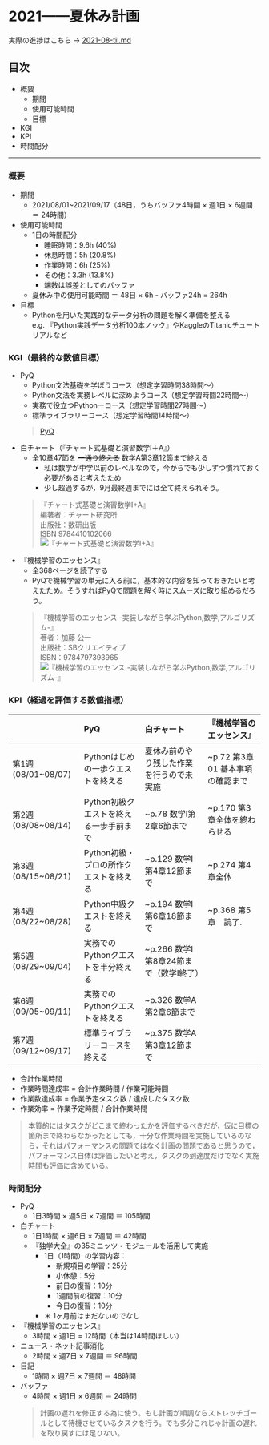 # 2021——夏休み計画

実際の進捗はこちら → [2021-08-til.md](2021-08-til.md)

## 目次

- 概要
  - 期間
  - 使用可能時間
  - 目標
- KGI
- KPI
- 時間配分

---

### 概要

- 期間
  - 2021/08/01~2021/09/17（48日，うちバッファ4時間 × 週1日 × 6週間 ＝ 24時間）
- 使用可能時間
  - 1日の時間配分
    - 睡眠時間：9.6h (40%)
    - 休息時間：5h (20.8%)
    - 作業時間：6h (25%)
    - その他：3.3h (13.8%)
    - 端数は誤差としてのバッファ
  - 夏休み中の使用可能時間 ＝ 48日 × 6h - バッファ24h = 264h
- 目標
  - Pythonを用いた実践的なデータ分析の問題を解く準備を整える  
    e.g. 『Python実践データ分析100本ノック』やKaggleのTitanicチュートリアルなど

### KGI（最終的な数値目標）

- PyQ
  - Python文法基礎を学ぼうコース（想定学習時間38時間〜）
  - Python文法を実務レベルに深めようコース（想定学習時間22時間〜）
  - 実務で役立つPythonーコース（想定学習時間27時間〜）
  - 標準ライブラリーコース（想定学習時間14時間〜）
  > [PyQ](https://pyq.jp/)
- 白チャート（『チャート式基礎と演習数学Ⅰ＋A』）
  - 全10章47節を ~~一通り終える~~ 数学A第3章12節まで終える
    - 私は数学が中学以前のレベルなので，今からでも少しずつ慣れておく必要があると考えたため
    - 少し超過するが，9月最終週までには全て終えられそう。
  > 『チャート式基礎と演習数学I+A』  
    編著者：チャート研究所  
    出版社：数研出版  
    ISBN  9784410102066  
    ![『チャート式基礎と演習数学I+A』](https://images-fe.ssl-images-amazon.com/images/I/41xxVhMkMwL._SY291_BO1,204,203,200_QL40_ML2_.jpg)
- 『機械学習のエッセンス』
  - 全368ページを読了する
  - PyQで機械学習の単元に入る前に，基本的な内容を知っておきたいと考えたため。そうすればPyQで問題を解く時にスムーズに取り組めるだろう。
  > 『機械学習のエッセンス -実装しながら学ぶPython,数学,アルゴリズム-』  
    著者：加藤 公一  
    出版社：SBクリエイティブ  
    ISBN：9784797393965  
    ![『機械学習のエッセンス -実装しながら学ぶPython,数学,アルゴリズム-』](https://images-fe.ssl-images-amazon.com/images/I/514DjOwjLUL._SY291_BO1,204,203,200_QL40_ML2_.jpg)

### KPI（経過を評価する数値指標）

|                     | PyQ                                    | 白チャート                               | 『機械学習のエッセンス』         |
| :------------------ | :------------------------------------- | :--------------------------------------- | :------------------------------- |
| 第1週 (08/01~08/07) | Pythonはじめの一歩クエストを終える     | 夏休み前のやり残した作業を行うので未実施 | ~p.72 第3章01 基本事項の確認まで |
| 第2週 (08/08~08/14) | Python初級クエストを終える一歩手前まで | ~p.78 数学Ⅰ第2章6節まで                  | ~p.170 第3章全体を終わらせる     |
| 第3週 (08/15~08/21) | Python初級・プロの所作クエストを終える | ~p.129 数学Ⅰ第4章12節まで                | ~p.274 第4章全体                 |
| 第4週 (08/22~08/28) | Python中級クエストを終える             | ~p.194 数学Ⅰ第6章18節まで                | ~p.368 第5章　読了.              |
| 第5週 (08/29~09/04) | 実務でのPythonクエストを半分終える     | ~p.266 数学Ⅰ第8章24節まで（数学Ⅰ終了）   |
| 第6週 (09/05~09/11) | 実務でのPythonクエストを終える         | ~p.326 数学A 第2章6節まで                |
| 第7週 (09/12~09/17) | 標準ライブラリーコースを終える         | ~p.375 数学A 第3章12節まで               |

- 合計作業時間
- 作業時間達成率 = 合計作業時間 / 作業可能時間
- 作業数達成率 = 作業予定タスク数 / 達成したタスク数
- 作業効率 = 作業予定時間 / 合計作業時間

> 本質的にはタスクがどこまで終わったかを評価するべきだが，仮に目標の箇所まで終わらなかったとしても，十分な作業時間を実施しているのなら，それはパフォーマンスの問題ではなく計画の問題であると思うので，パフォーマンス自体は評価したいと考え，タスクの到達度だけでなく実施時間も評価に含めている。

### 時間配分

- PyQ
  - 1日3時間 × 週5日 × 7週間 ＝ 105時間
- 白チャート
  - 1日1時間 × 週6日 × 7週間 ＝ 42時間
  - 『独学大全』の35ミニッツ・モジュールを活用して実施
    - 1日（1時間）の学習内容：
      - 新規項目の学習：25分
      - 小休憩：5分
      - 前日の復習：10分
      - 1週間前の復習：10分
      - 今日の復習：10分
    - ＊ 1ヶ月前はまだないのでなし
- 『機械学習のエッセンス』
  - 3時間 × 週1日 = 12時間（本当は14時間ほしい）
- ニュース・ネット記事消化
  - 2時間 × 週7日 × 7週間 ＝ 96時間
- 日記
  - 1時間 × 週7日 × 7週間 ＝ 48時間
- バッファ
  - 4時間 × 週1日 × 6週間 ＝ 24時間
  > 計画の遅れを修正する為に使う。もし計画が順調ならストレッチゴールとして待機させているタスクを行う。でも多分これじゃ計画の遅れを取り戻すには足りない。
